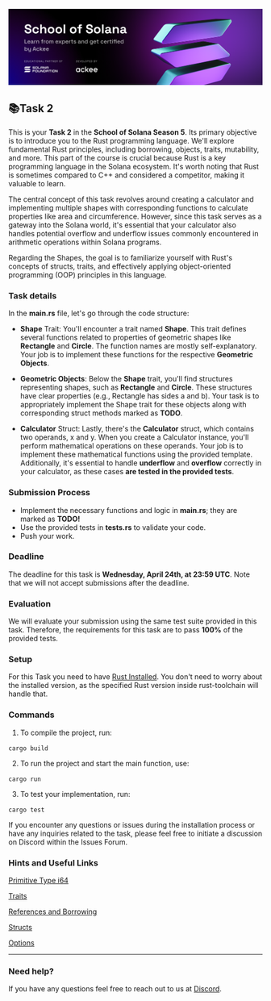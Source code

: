 
![School of Solana](https://github.com/School-of-Solana/.github/blob/main/assets/Season-5-Banner.png?raw=true)

## 📚Task 2
This is your **Task 2** in the **School of Solana Season 5**. Its primary objective is to introduce you to the Rust programming language. We'll explore fundamental Rust principles, including borrowing, objects, traits, mutability, and more. This part of the course is crucial because Rust is a key programming language in the Solana ecosystem. It's worth noting that Rust is sometimes compared to C++ and considered a competitor, making it valuable to learn.

The central concept of this task revolves around creating a calculator and implementing multiple shapes with corresponding functions to calculate properties like area and circumference. However, since this task serves as a gateway into the Solana world, it's essential that your calculator also handles potential overflow and underflow issues commonly encountered in arithmetic operations within Solana programs.

Regarding the Shapes, the goal is to familiarize yourself with Rust's concepts of structs, traits, and effectively applying object-oriented programming (OOP) principles in this language.

### Task details

In the **main.rs** file, let's go through the code structure:

- **Shape** Trait: You'll encounter a trait named **Shape**. This trait defines several functions related to properties of geometric shapes like **Rectangle** and **Circle**. The function names are mostly self-explanatory. Your job is to implement these functions for the respective **Geometric Objects**.

- **Geometric Objects**: Below the **Shape** trait, you'll find structures representing shapes, such as **Rectangle** and **Circle**. These structures have clear properties (e.g., Rectangle has sides a and b). Your task is to appropriately implement the Shape trait for these objects along with corresponding struct methods marked as **TODO**.

- **Calculator** Struct: Lastly, there's the **Calculator** struct, which contains two operands, x and y. When you create a Calculator instance, you'll perform mathematical operations on these operands. Your job is to implement these mathematical functions using the provided template. Additionally, it's essential to handle **underflow** and **overflow** correctly in your calculator, as these cases **are tested in the provided tests**.


### Submission Process
- Implement the necessary functions and logic in **main.rs**; they are marked as **TODO!**
- Use the provided tests in **tests.rs** to validate your code.
- Push your work.

### Deadline
The deadline for this task is **Wednesday, April 24th, at 23:59 UTC**. Note that we will not accept submissions after the deadline.

### Evaluation
We will evaluate your submission using the same test suite provided in this task. Therefore, the requirements for this task are to pass **100%** of the provided tests.

### Setup
For this Task you need to have [Rust Installed](https://www.rust-lang.org/tools/install). You don't need to worry about the installed version, as the specified Rust version inside rust-toolchain will handle that.

### Commands

1. To compile the project, run:
```
cargo build
```

2. To run the project and start the main function, use:
```
cargo run
```

3. To test your implementation, run:
```
cargo test
```

If you encounter any questions or issues during the installation process or have any inquiries related to the task, please feel free to initiate a discussion on Discord within the Issues Forum.

### Hints and Useful Links
[Primitive Type i64](https://doc.rust-lang.org/std/primitive.i64.html)

[Traits](https://doc.rust-lang.org/book/ch10-02-traits.html)

[References and Borrowing](https://doc.rust-lang.org/book/ch04-02-references-and-borrowing.html?highlight=borrow#references-and-borrowing)

[Structs](https://doc.rust-lang.org/book/ch05-01-defining-structs.html)

[Options](https://doc.rust-lang.org/std/option/)

-----

### Need help?
If you have any questions feel free to reach out to us at [Discord](https://discord.gg/z3JVuZyFnp).
